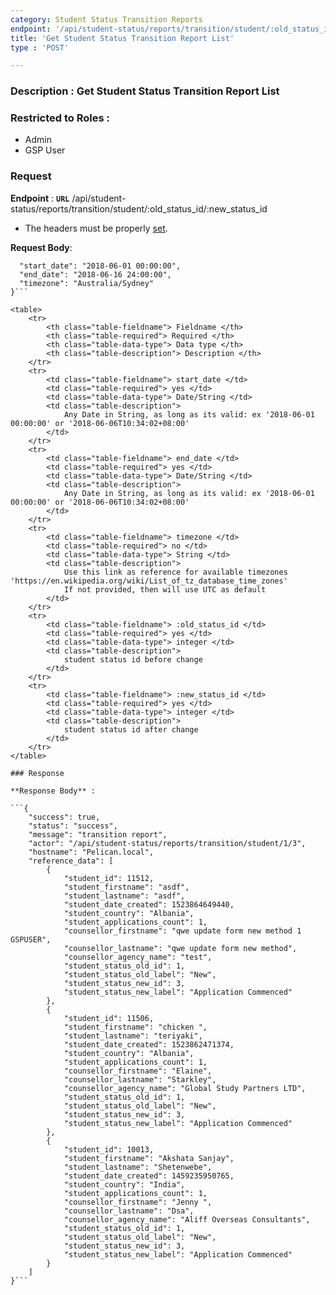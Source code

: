 ```yaml
---
category: Student Status Transition Reports
endpoint: '/api/student-status/reports/transition/student/:old_status_id/:new_status_id'
title: 'Get Student Status Transition Report List'
type : 'POST'

---
```

### **Description** : Get Student Status Transition Report List
### Restricted to Roles : 
* Admin
* GSP User


### Request

**Endpoint** : **`URL`** /api/student-status/reports/transition/student/:old_status_id/:new_status_id

* The headers must be properly [set](#/Info-setting-headers).

**Request Body**: 

```{
  "start_date": "2018-06-01 00:00:00",
  "end_date": "2018-06-16 24:00:00",
  "timezone": "Australia/Sydney"
}```

<table>
	<tr>
		<th class="table-fieldname"> Fieldname </th>
		<th class="table-required"> Required </th>    
		<th class="table-data-type"> Data type </th>
		<th class="table-description"> Description </th>
	</tr>
	<tr>
		<td class="table-fieldname"> start_date </td>
        <td class="table-required"> yes </td>
		<td class="table-data-type"> Date/String </td>
		<td class="table-description">
            Any Date in String, as long as its valid: ex '2018-06-01 00:00:00' or '2018-06-06T10:34:02+08:00'
        </td>
	</tr>  
	<tr>
		<td class="table-fieldname"> end_date </td>
        <td class="table-required"> yes </td>
		<td class="table-data-type"> Date/String </td>
		<td class="table-description">
            Any Date in String, as long as its valid: ex '2018-06-01 00:00:00' or '2018-06-06T10:34:02+08:00'
        </td>
	</tr> 
	<tr>
		<td class="table-fieldname"> timezone </td>
        <td class="table-required"> no </td>
		<td class="table-data-type"> String </td>
		<td class="table-description">
            Use this link as reference for available timezones 'https://en.wikipedia.org/wiki/List_of_tz_database_time_zones'
            If not provided, then will use UTC as default
        </td>
	</tr>    
	<tr>
		<td class="table-fieldname"> :old_status_id </td>
        <td class="table-required"> yes </td>
		<td class="table-data-type"> integer </td>
		<td class="table-description">
            student status id before change
        </td>
	</tr>        
	<tr>
		<td class="table-fieldname"> :new_status_id </td>
        <td class="table-required"> yes </td>
		<td class="table-data-type"> integer </td>
		<td class="table-description">
            student status id after change
        </td>
	</tr>          
</table>

### Response 

**Response Body** : 

```{
    "success": true,
    "status": "success",
    "message": "transition report",
    "actor": "/api/student-status/reports/transition/student/1/3",
    "hostname": "Pelican.local",
    "reference_data": [
        {
            "student_id": 11512,
            "student_firstname": "asdf",
            "student_lastname": "asdf",
            "student_date_created": 1523864649440,
            "student_country": "Albania",
            "student_applications_count": 1,
            "counsellor_firstname": "qwe update form new method 1 GSPUSER",
            "counsellor_lastname": "qwe update form new method",
            "counsellor_agency_name": "test",
            "student_status_old_id": 1,
            "student_status_old_label": "New",
            "student_status_new_id": 3,
            "student_status_new_label": "Application Commenced"
        },
        {
            "student_id": 11506,
            "student_firstname": "chicken ",
            "student_lastname": "teriyaki",
            "student_date_created": 1523862471374,
            "student_country": "Albania",
            "student_applications_count": 1,
            "counsellor_firstname": "Elaine",
            "counsellor_lastname": "Starkley",
            "counsellor_agency_name": "Global Study Partners LTD",
            "student_status_old_id": 1,
            "student_status_old_label": "New",
            "student_status_new_id": 3,
            "student_status_new_label": "Application Commenced"
        },
        {
            "student_id": 10013,
            "student_firstname": "Akshata Sanjay",
            "student_lastname": "Shetenwebe",
            "student_date_created": 1459235950765,
            "student_country": "India",
            "student_applications_count": 1,
            "counsellor_firstname": "Jenny ",
            "counsellor_lastname": "Dsa",
            "counsellor_agency_name": "Aliff Overseas Consultants",
            "student_status_old_id": 1,
            "student_status_old_label": "New",
            "student_status_new_id": 3,
            "student_status_new_label": "Application Commenced"
        }
    ]
}```